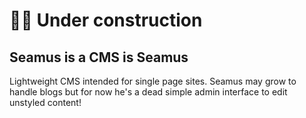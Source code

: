 # 👷🏼‍ Under construction

## Seamus is a CMS is Seamus

Lightweight CMS intended for single page sites. Seamus may grow to handle blogs but for now he's a dead simple admin interface to edit unstyled content!